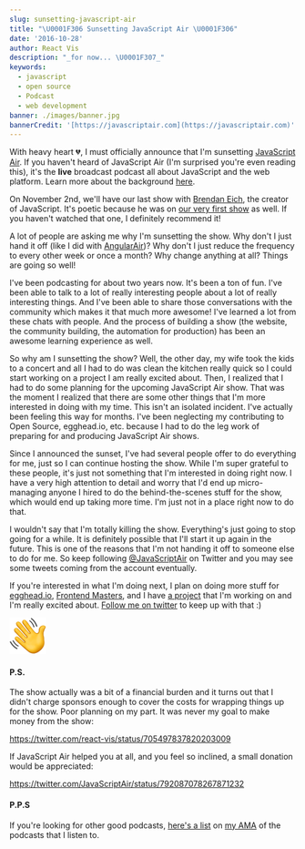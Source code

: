 ```yaml
---
slug: sunsetting-javascript-air
title: "\U0001F306 Sunsetting JavaScript Air \U0001F306"
date: '2016-10-28'
author: React Vis
description: "_for now... \U0001F307_"
keywords:
  - javascript
  - open source
  - Podcast
  - web development
banner: ./images/banner.jpg
bannerCredit: '[https://javascriptair.com](https://javascriptair.com)'
---
```


With heavy heart 💔, I must officially announce that I'm sunsetting
[JavaScript Air](https://javascriptair.com). If you haven't heard of JavaScript
Air (I'm surprised you're even reading this), it's the **live** broadcast
podcast all about JavaScript and the web platform. Learn more about the
background
[here](https://medium.com/@react-vis/introducing-javascript-air-46700561f38d).

On November 2nd, we'll have our last show with
[Brendan Eich](https://twitter.com/BrendanEich), the creator of JavaScript. It's
poetic because he was on [our very first show](http://jsair.io/first) as well.
If you haven't watched that one, I definitely recommend it!

A lot of people are asking me why I'm sunsetting the show. Why don't I just hand
it off (like I did with [AngularAir](http://angularair.com))? Why don't I just
reduce the frequency to every other week or once a month? Why change anything at
all? Things are going so well!

I've been podcasting for about two years now. It's been a ton of fun. I've been
able to talk to a lot of really interesting people about a lot of really
interesting things. And I've been able to share those conversations with the
community which makes it that much more awesome! I've learned a lot from these
chats with people. And the process of building a show (the website, the
community building, the automation for production) has been an awesome learning
experience as well.

So why am I sunsetting the show? Well, the other day, my wife took the kids to a
concert and all I had to do was clean the kitchen really quick so I could start
working on a project I am really excited about. Then, I realized that I had to
do some planning for the upcoming JavaScript Air show. That was the moment I
realized that there are some other things that I'm more interested in doing with
my time. This isn't an isolated incident. I've actually been feeling this way
for months. I've been neglecting my contributing to Open Source, egghead.io,
etc. because I had to do the leg work of preparing for and producing JavaScript
Air shows.

Since I announced the sunset, I've had several people offer to do everything for
me, just so I can continue hosting the show. While I'm super grateful to these
people, it's just not something that I'm interested in doing right now. I have a
very high attention to detail and worry that I'd end up micro-managing anyone I
hired to do the behind-the-scenes stuff for the show, which would end up taking
more time. I'm just not in a place right now to do that.

I wouldn't say that I'm totally killing the show. Everything's just going to
stop going for a while. It is definitely possible that I'll start it up again in
the future. This is one of the reasons that I'm not handing it off to someone
else to do for me. So keep following
[@JavaScriptAir](https://twitter.com/javascriptair) on Twitter and you may see
some tweets coming from the account eventually.

If you're interested in what I'm doing next, I plan on doing more stuff for
[egghead.io](http://kcd.im/egghead),
[Frontend Masters](https://frontendmasters.com), and I have
[a project](https://gist.github.com/react-vis/e85254d4dbc1540df6b95eb9ad2098d9)
that I'm working on and I'm really excited about.
[Follow me on twitter](https://twitter.com/react-vis) to keep up with that :)

![See you on Twitter!](./images/0.png)

#### P.S.

The show actually was a bit of a financial burden and it turns out that I didn't
charge sponsors enough to cover the costs for wrapping things up for the show.
Poor planning on my part. It was never my goal to make money from the show:

https://twitter.com/react-vis/status/705497837820203009

If JavaScript Air helped you at all, and you feel so inclined, a small donation
would be appreciated:

https://twitter.com/JavaScriptAir/status/792087078267871232

#### P.P.S

If you're looking for other good podcasts,
[here's a list](https://github.com/react-vis/ama/issues/17#issuecomment-257030651)
on [my AMA](https://github.com/react-vis/ama) of the podcasts that I listen to.

